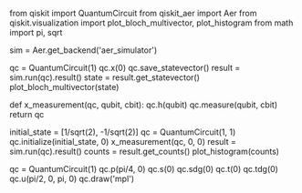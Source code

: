from qiskit import QuantumCircuit
from qiskit_aer import Aer
from qiskit.visualization import plot_bloch_multivector, plot_histogram
from math import pi, sqrt

sim = Aer.get_backend('aer_simulator')

qc = QuantumCircuit(1)
qc.x(0)
qc.save_statevector()
result = sim.run(qc).result()
state = result.get_statevector()
plot_bloch_multivector(state)

def x_measurement(qc, qubit, cbit):
    qc.h(qubit)
    qc.measure(qubit, cbit)
    return qc

initial_state = [1/sqrt(2), -1/sqrt(2)]
qc = QuantumCircuit(1, 1)
qc.initialize(initial_state, 0)
x_measurement(qc, 0, 0)
result = sim.run(qc).result()
counts = result.get_counts()
plot_histogram(counts)

qc = QuantumCircuit(1)
qc.p(pi/4, 0)
qc.s(0)
qc.sdg(0)
qc.t(0)
qc.tdg(0)
qc.u(pi/2, 0, pi, 0)
qc.draw('mpl')
